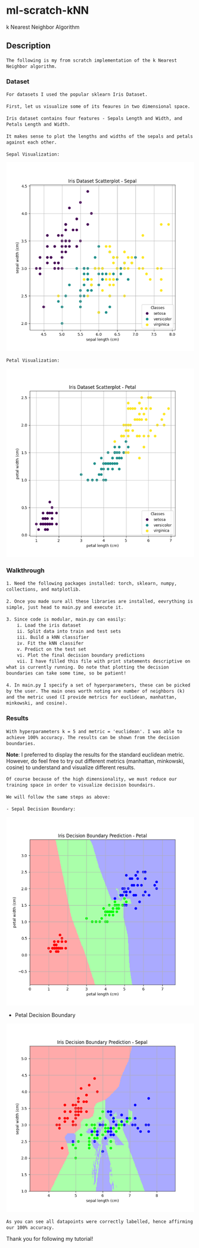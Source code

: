 # ml-scratch-kNN
k Nearest Neighbor Algorithm

## Description
    The following is my from scratch implementation of the k Nearest Neighbor algorithm.
    
### Dataset

    For datasets I used the popular sklearn Iris Dataset.

    First, let us visualize some of its feaures in two dimensional space.

    Iris dataset contains four features - Sepals Length and Width, and Petals Length and Width.
    
    It makes sense to plot the lengths and widths of the sepals and petals against each other.

    Sepal Visualization:

![alt text](https://github.com/ZainUFarhat/ml-scratch-kNN/blob/main/plots/iris/iris_sepal.png?raw=true)

    Petal Visualization:

![alt text](https://github.com/ZainUFarhat/ml-scratch-kNN/blob/main/plots/iris/iris_petal.png?raw=true)

### Walkthrough

    1. Need the following packages installed: torch, sklearn, numpy, collections, and matplotlib.

    2. Once you made sure all these libraries are installed, eevrything is simple, just head to main.py and execute it.

    3. Since code is modular, main.py can easily: 
        i. Load the iris dataset
        ii. Split data into train and test sets
        iii. Build a kNN classifier
        iv. Fit the kNN classifer
        v. Predict on the test set
        vi. Plot the final decision boundary predictions
        vii. I have filled this file with print statements descriptive on what is currently running. Do note that plotting the decision boundaries can take some time, so be patient!
    
    4. In main.py I specify a set of hyperparameters, these can be picked by the user. The main ones worth noting are number of neighbors (k) and the metric used (I provide metrics for euclidean, manhattan, minkowski, and cosine).

### Results

    With hyperparameters k = 5 and metric = 'euclidean'. I was able to achieve 100% accuracy. The results can be shown from the decision boundaries. 

**Note**: I preferred to display the results for the standard euclidean metric. However, do feel free to try out different metrics (manhattan, minkowski, cosine) to understand and visualize different results.

    Of course because of the high dimensionality, we must reduce our training space in order to visualize decision boundairs.

    We will follow the same steps as above:

    - Sepal Decision Boundary:

![alt text](https://github.com/ZainUFarhat/ml-scratch-kNN/blob/main/plots/iris/iris_decision_boundaries_petal.png?raw=true)

   - Petal Decision Boundary

![alt text](https://github.com/ZainUFarhat/ml-scratch-kNN/blob/main/plots/iris/iris_decision_boundaries_sepal.png?raw=true)

    As you can see all datapoints were correctly labelled, hence affirming our 100% accuracy.

Thank you for following my tutorial!